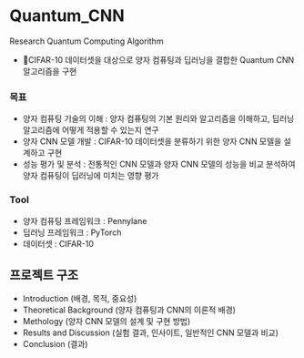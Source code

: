 # Quantum_CNN
Research Quantum Computing Algorithm
- CIFAR-10 데이터셋을 대상으로 양자 컴퓨팅과 딥러닝을 결합한 Quantum CNN 알고리즘을 구현

### 목표
- 양자 컴퓨팅 기술의 이해 : 양자 컴퓨팅의 기본 원리와 알고리즘을 이해하고, 딥러닝 알고리즘에 어떻게 적용할 수 있는지 연구
- 양자 CNN 모델 개발 : CIFAR-10 데이터셋을 분류하기 위한 양자 CNN 모델을 설계하고 구현
- 성능 평가 및 분석 : 전통적인 CNN 모델과 양자 CNN 모델의 성능을 비교 분석하여 양자 컴퓨팅이 딥러닝에 미치는 영향 평가

### Tool
- 양자 컴퓨팅 프레임워크 : Pennylane
- 딥러닝 프레임워크 : PyTorch
- 데이터셋 : CIFAR-10

## 프로젝트 구조
- Introduction (배경, 목적, 중요성)
- Theoretical Background (양자 컴퓨팅과 CNN의 이론적 배경)
- Methology (양자 CNN 모델의 설계 및 구현 방법)
- Results and Discussion (실험 결과, 인사이트, 일반적인 CNN 모델과 비교)
- Conclusion (결과)

